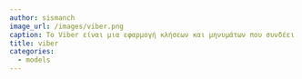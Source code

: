 ```yaml
---
author: sismanch
image_url: /images/viber.png
caption: Το Viber είναι μια εφαρμογή κλήσεων και μηνυμάτων που συνδέει ανθρώπους ανεξάρτητα από ποιοι είναι ή από πού βρίσκονται. Με μια ελεύθερη και ασφαλή σύνδεση, πάνω από 1 δισεκατομμύριο χρήστες παγκοσμίως επικοινωνούν με τους αγαπημένους τους μέσω υψηλής ποιότητας ήχου και βίντεο κλήσεων, μηνυμάτων και πολλά άλλα. Όλες οι κλήσεις και οι συνομιλίες προστατεύονται με ενσωματωμένη κρυπτογράφηση από άκρο σε άκρο, ώστε να μπορείτε να είστε βέβαιοι ότι οι συνομιλίες σας είναι πάντα ασφαλείς.
title: viber
categories:
  - models
---
```

